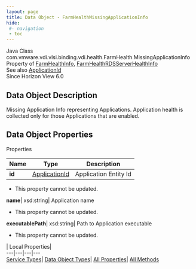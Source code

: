 ```yaml
---
layout: page
title: Data Object - FarmHealthMissingApplicationInfo
hide:
 #- navigation
 - toc
---
```






Java Class
    com.vmware.vdi.vlsi.binding.vdi.health.FarmHealth.MissingApplicationInfo  
Property of
     [FarmHealthInfo](vdi.health.FarmHealth.FarmHealthInfo.md#field_detail), [FarmHealthRDSServerHealthInfo](vdi.health.FarmHealth.RDSServerHealthInfo.md#field_detail)  
See also
     [ApplicationId](vdi.entity.ApplicationId.md)  
Since 
    Horizon View 6.0

## Data Object Description 

Missing Application Info representing Applications. Application health is collected only for those Applications that are enabled. 

## Data Object Properties

Properties

Name |  Type |  Description   
---|---|---  
**id**| [ApplicationId](vdi.entity.ApplicationId.md)|  Application Entity Id   


 * This property cannot be updated.

  
**name**|  xsd:string|  Application name   


 * This property cannot be updated.

  
**executablePath**|  xsd:string|  Path to Application executable   


 * This property cannot be updated.

  
  
  
 | Local Properties|   
---|---|---|---  
[Service Types](index-mo_types.md)| [Data Object Types](index-do_types.md)| [All Properties](index-properties.md)| [All Methods](index-methods.md)  
  
  

